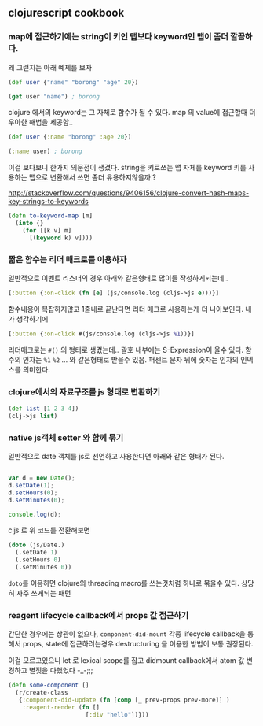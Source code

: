 ## clojurescript cookbook 

### map에 접근하기에는 string이 키인 맵보다 keyword인 맵이 좀더 깔끔하다. 

왜 그런지는 아래 예제를 보자 

```clojure
(def user {"name" "borong" "age" 20})

(get user "name") ; borong 
```

clojure 에서의 keyword는 그 자체로 함수가 될 수 있다. map 의 value에 접근할때 더 우아한 해법을 제공함.. 
```clojure
(def user {:name "borong" :age 20})

(:name user) ; borong 
```

이걸 보다보니 한가지 의문점이 생겼다. string을 키로쓰는 맵 자체를 keyword 키를 사용하는 맵으로 변환해서 쓰면 좀더 유용하지않을까 ?

http://stackoverflow.com/questions/9406156/clojure-convert-hash-maps-key-strings-to-keywords

```clojure
(defn to-keyword-map [m]
  (into {}
    (for [[k v] m]
      [(keyword k) v])))
```


### 짧은 함수는 리더 매크로를 이용하자 

일반적으로 이벤트 리스너의 경우 아래와 같은형태로 많이들 작성하게되는데.. 

```clojure
[:button {:on-click (fn [e] (js/console.log (cljs->js e)))}]
```

함수내용이 복잡하지않고 1줄내로 끝난다면 리더 매크로 사용하는게 더 나아보인다.  내가 생각하기에

```clojure
[:button {:on-click #(js/console.log (cljs->js %1))}]
```

리더매크로는 `#()` 의 형태로 생겼는데.. 괄호 내부에는 S-Expression이 올수 있다. 함수의 인자는 `%1` `%2` ... 와 같은형태로 받을수 있음. 퍼센트 문자 뒤에 숫자는 인자의 인덱스를 의미한다.


### clojure에서의 자료구조를 js 형태로 변환하기 

```clojure
(def list [1 2 3 4])
(clj->js list)
```

### native js객체 setter 와 함께 묶기 

일반적으로 date 객체를 js로 선언하고 사용한다면 아래와 같은 형태가 된다. 

```javascript 

var d = new Date();
d.setDate(1);
d.setHours(0);
d.setMinutes(0);

console.log(d); 
```

cljs 로 위 코드를 전환해보면

```cljs
(doto (js/Date.)
  (.setDate 1)
  (.setHours 0)
  (.setMinutes 0))
```
`doto`를 이용하면 clojure의 threading macro를 쓰는것처럼 하나로 묶을수 있다. 상당히 자주 쓰게되는 패턴 

### reagent lifecycle callback에서 props 값 접근하기

간단한 경우에는 상관이 없으나, `component-did-mount` 각종 lifecycle callback을 통해서 props, state에 접근하려는경우 destructuring 을 이용한 방법이 보통 권장된다. 

이걸 모르고있으니 let 로 lexical scope를 잡고 didmount callback에서 atom 값 변경하고 별짓을 다했었다 -_-;;; 

```clojure
(defn some-component []
  (r/create-class
   {:component-did-update (fn [comp [_ prev-props prev-more]] )
    :reagent-render (fn []
                      [:div "hello"])}))
```

